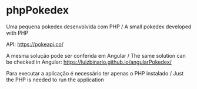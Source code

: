 # phpPokedex
Uma pequena pokedex desenvolvida com PHP / A small pokedex developed with PHP

API: https://pokeapi.co/

A mesma solução pode ser conferida em Angular / The same solution can be checked in Angular:
https://luizbinario.github.io/angularPokedex/

Para executar a aplicação é necessário ter apenas o PHP instalado / Just the PHP is needed to run the application
